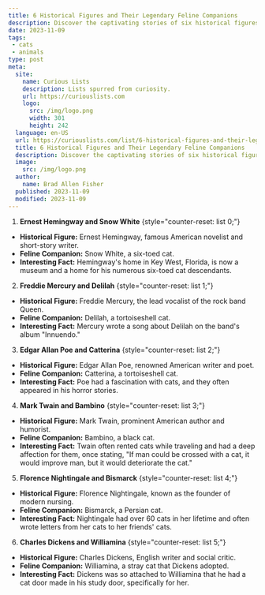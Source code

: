 ```yaml
---
title: 6 Historical Figures and Their Legendary Feline Companions
description: Discover the captivating stories of six historical figures and their legendary feline companions. A treat for the curious and cat lovers alike.
date: 2023-11-09
tags:
 - cats
 - animals
type: post
meta:
  site:
    name: Curious Lists
    description: Lists spurred from curiosity.
    url: https://curiouslists.com
    logo:
      src: /img/logo.png
      width: 301
      height: 242
  language: en-US
  url: https://curiouslists.com/list/6-historical-figures-and-their-legendary-feline-companions
  title: 6 Historical Figures and Their Legendary Feline Companions
  description: Discover the captivating stories of six historical figures and their legendary feline companions. A treat for the curious and cat lovers alike.
  image:
    src: /img/logo.png
  author:
    name: Brad Allen Fisher
  published: 2023-11-09
  modified: 2023-11-09
---
```



1. **Ernest Hemingway and Snow White** {style="counter-reset: list 0;"}
  - **Historical Figure:** Ernest Hemingway, famous American novelist and short-story writer.
  - **Feline Companion:** Snow White, a six-toed cat.
  - **Interesting Fact:** Hemingway's home in Key West, Florida, is now a museum and a home for his numerous six-toed cat descendants.

2. **Freddie Mercury and Delilah** {style="counter-reset: list 1;"}
  - **Historical Figure:** Freddie Mercury, the lead vocalist of the rock band Queen.
  - **Feline Companion:** Delilah, a tortoiseshell cat.
  - **Interesting Fact:** Mercury wrote a song about Delilah on the band's album "Innuendo."

3. **Edgar Allan Poe and Catterina** {style="counter-reset: list 2;"}
  - **Historical Figure:** Edgar Allan Poe, renowned American writer and poet.
  - **Feline Companion:** Catterina, a tortoiseshell cat.
  - **Interesting Fact:** Poe had a fascination with cats, and they often appeared in his horror stories.

4. **Mark Twain and Bambino** {style="counter-reset: list 3;"}
  - **Historical Figure:** Mark Twain, prominent American author and humorist.
  - **Feline Companion:** Bambino, a black cat.
  - **Interesting Fact:** Twain often rented cats while traveling and had a deep affection for them, once stating, "If man could be crossed with a cat, it would improve man, but it would deteriorate the cat."

5. **Florence Nightingale and Bismarck** {style="counter-reset: list 4;"}
  - **Historical Figure:** Florence Nightingale, known as the founder of modern nursing.
  - **Feline Companion:** Bismarck, a Persian cat.
  - **Interesting Fact:** Nightingale had over 60 cats in her lifetime and often wrote letters from her cats to her friends' cats.

6. **Charles Dickens and Williamina** {style="counter-reset: list 5;"}
  - **Historical Figure:** Charles Dickens, English writer and social critic.
  - **Feline Companion:** Williamina, a stray cat that Dickens adopted.
  - **Interesting Fact:** Dickens was so attached to Williamina that he had a cat door made in his study door, specifically for her.